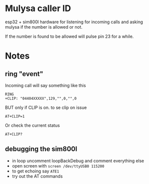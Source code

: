 # Mulysa caller ID

esp32 + sim800l hardware for listening for incoming calls and asking mulysa if
the number is allowed or not.

If the number is found to be allowed will pulse pin 23 for a while.

# Notes

## ring "event"

Incoming call will say something like this

```
RING
+CLIP: "04404XXXXX",129,"",0,"",0
```

BUT only if CLIP is on. to se clip on issue

```
AT+CLIP=1
```

Or check the current status

```
AT+CLIP?
```

## debugging the sim800l
* in loop uncomment loopBackDebug and comment everything else
* open screen with ``` screen /dev/ttyUSB0 115200 ```
* to get echoing say  ``` ATE1 ```
* try out the AT commands


